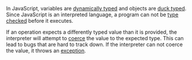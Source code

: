 In JavaScript, variables are [dynamically typed](http://en.wikipedia.org/wiki/Type_system#Dynamic_type-checking_and_runtime_type_information)
and objects are [duck typed](http://en.wikipedia.org/wiki/Duck_typing). Since
JavaScript is an interpreted language, a program can not be
[type checked](http://en.wikipedia.org/wiki/Type_safety) before it executes.

If an operation expects a differently typed value than it is provided,
the interpreter will attempt to [coerce](http://en.wikipedia.org/wiki/Type_conversion)
the value to the expected type. This can lead to bugs that are hard to track down.
If the interpreter can not coerce the value, it throws an [exception](#exceptions).

